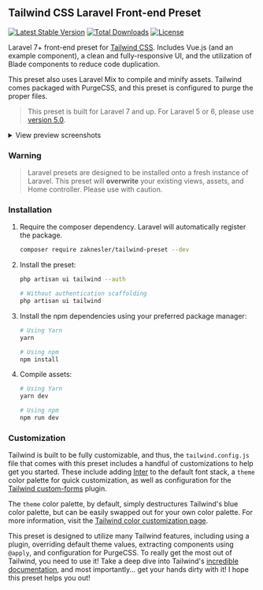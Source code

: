 ## Tailwind CSS Laravel Front-end Preset

[![Latest Stable Version](https://poser.pugx.org/zaknesler/tailwind-preset/v/stable)](https://packagist.org/packages/zaknesler/tailwind-preset) [![Total Downloads](https://poser.pugx.org/zaknesler/tailwind-preset/downloads)](https://packagist.org/packages/zaknesler/tailwind-preset) [![License](https://poser.pugx.org/zaknesler/tailwind-preset/license)](https://packagist.org/packages/zaknesler/tailwind-preset)

Laravel 7+ front-end preset for [Tailwind CSS](https://tailwindcss.com). Includes Vue.js (and an example component), a clean and fully-responsive UI, and the utilization of Blade components to reduce code duplication.

This preset also uses Laravel Mix to compile and minify assets. Tailwind comes packaged with PurgeCSS, and this preset is configured to purge the proper files.

> This preset is built for Laravel 7 and up. For Laravel 5 or 6, please use [version 5.0](https://github.com/zaknesler/tailwind-preset/tree/v5.0.0).

<!-- **[Live Demo](https://preset.zak.bz)** &middot; [Example Repository](https://github.com/zaknesler/tw-preset-demo) -->

<details>
<summary>View preview screenshots</summary>

![Welcome View](https://user-images.githubusercontent.com/7189795/91107549-8b26e200-e643-11ea-82f7-27ef51da169d.png)

![Login View](https://user-images.githubusercontent.com/7189795/91107547-8b26e200-e643-11ea-9684-fe576feb187b.png)

![Home View](https://user-images.githubusercontent.com/7189795/91107546-8b26e200-e643-11ea-9a38-8d5007c3f6c5.png)

![Responsive Nav](https://user-images.githubusercontent.com/7189795/91107548-8b26e200-e643-11ea-8f40-48449450dc60.png)

</details>

### Warning

> Laravel presets are designed to be installed onto a fresh instance of Laravel. This preset will **overwrite** your existing views, assets, and Home controller. Please use with caution.

### Installation

1. Require the composer dependency. Laravel will automatically register the package.

   ```bash
   composer require zaknesler/tailwind-preset --dev
   ```

2. Install the preset:

   ```bash
   php artisan ui tailwind --auth

   # Without authentication scaffolding
   php artisan ui tailwind
   ```

3. Install the npm dependencies using your preferred package manager:

   ```bash
   # Using Yarn
   yarn

   # Using npm
   npm install
   ```

4. Compile assets:

   ```bash
   # Using Yarn
   yarn dev

   # Using npm
   npm run dev
   ```

### Customization

Tailwind is built to be fully customizable, and thus, the `tailwind.config.js` file that comes with this preset includes a handful of customizations to help get you started. These include adding [Inter](https://fonts.google.com/specimen/Inter) to the default font stack, a `theme` color palette for quick customization, as well as configuration for the [Tailwind custom-forms](https://tailwindcss-custom-forms.netlify.app/) plugin.

The `theme` color palette, by default, simply destructures Tailwind's blue color palette, but can be easily swapped out for your own color palette. For more information, visit the [Tailwind color customization page](https://tailwindcss.com/docs/customizing-colors).

This preset is designed to utilize many Tailwind features, including using a plugin, overriding default theme values, extracting components using `@apply`, and configuration for PurgeCSS. To really get the most out of Tailwind, you need to use it! Take a deep dive into Tailwind's [incredible documentation](https://tailwindcss.com/docs/installation), and most importantly... get your hands dirty with it! I hope this preset helps you out!
